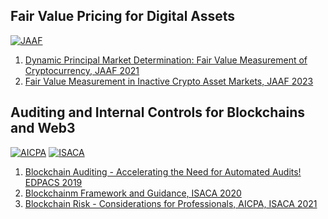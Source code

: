 
## Fair Value Pricing for Digital Assets
[![JAAF](https://img.shields.io/badge/Journal-JAAF-blue.svg)](https://en.wikipedia.org/wiki/Journal_of_Accounting,_Auditing_%26_Finance)
1. [Dynamic Principal Market Determination: Fair Value Measurement of Cryptocurrency, JAAF 2021](https://github.com/Ramzgate/publications/blob/main/Dynamic_Principal_Market_2021.pdf)
2. [Fair Value Measurement in Inactive Crypto Asset Markets, JAAF 2023](https://github.com/Ramzgate/publications/blob/main/Inactive_Crypto_Markets_2023.pdf)

## Auditing and Internal Controls for Blockchains and Web3
[![AICPA](https://img.shields.io/badge/Journal-AICPA-green.svg)](https://en.wikipedia.org/wiki/Journal_of_Accounting,_Auditing_%26_Finance)
[![ISACA](https://img.shields.io/badge/Journal-ISACA-green.svg)](https://en.wikipedia.org/wiki/Journal_of_Accounting,_Auditing_%26_Finance)
1. [Blockchain Auditing - Accelerating the Need for Automated Audits! EDPACS 2019](https://github.com/Ramzgate/publications/blob/main/Accelerated_Automated_Audits_2019.pdf )
2. [Blockchainm Framework and Guidance, ISACA 2020](https://github.com/Ramzgate/publications/blob/main/ISACA_Blockchain_Framework_2020.pdf)
3. [Blockchain Risk - Considerations for Professionals, AICPA, ISACA 2021](https://github.com/Ramzgate/publications/blob/main/ISACA_AICPA_Blockchain_Risk_2021.pdf)